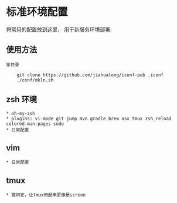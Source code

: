 # 标准环境配置

将常用的配置放到这里， 用于新服务环境部署.


## 使用方法

    家目录
```shell
    git clone https://github.com/jiahualong/iconf-pub .iconf
    ./conf/mkln.sh
```

## zsh 环境

    * oh-my-zsh
    * plugins: vi-mode git jump mvn gradle brew osx tmux zsh_reload colored-man-pages sudo
    * 日常配置

## vim

    * 日常配置
    
## tmux 
    * 键绑定，让tmux用起来更像是screen 






